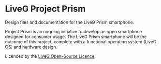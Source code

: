 # LiveG Project Prism
Design files and documentation for the LiveG Prism smartphone.

Project Prism is an ongoing initiative to develop an open smartphone designed for consumer usage. The LiveG Prism smartphone will be the outcome of this project, complete with a functional operating system (LiveG OS) and hardware design.

Licenced by the [LiveG Open-Source Licence](LICENCE.md).
